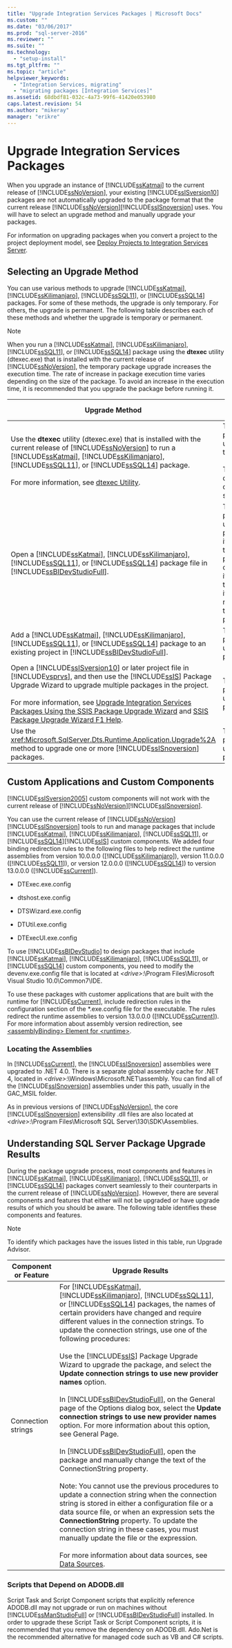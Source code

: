 ```yaml
---
title: "Upgrade Integration Services Packages | Microsoft Docs"
ms.custom: ""
ms.date: "03/06/2017"
ms.prod: "sql-server-2016"
ms.reviewer: ""
ms.suite: ""
ms.technology: 
  - "setup-install"
ms.tgt_pltfrm: ""
ms.topic: "article"
helpviewer_keywords: 
  - "Integration Services, migrating"
  - "migrating packages [Integration Services]"
ms.assetid: 68dbdf81-032c-4a73-99f6-41420e053980
caps.latest.revision: 54
ms.author: "mikeray"
manager: "erikre"
---
```

# Upgrade Integration Services Packages
  When you upgrade an instance of [!INCLUDE[ssKatmai](../../../a9notintoc/includes/sskatmai-md.md)] to the current release of [!INCLUDE[ssNoVersion](../../../a9notintoc/includes/ssnoversion-md.md)], your existing [!INCLUDE[ssISversion10](../../../a9retired/includes/ssisversion10-md.md)] packages are not automatically upgraded to the package format that the current release [!INCLUDE[ssNoVersion](../../../a9notintoc/includes/ssnoversion-md.md)][!INCLUDE[ssISnoversion](../../../a9notintoc/includes/ssisnoversion-md.md)] uses. You will have to select an upgrade method and manually upgrade your packages.  
  
 For information on upgrading packages when you convert a project to the project deployment model, see [Deploy Projects to Integration Services Server](../../../integration-services/packages/deploy-projects-to-integration-services-server.md).  
  
## Selecting an Upgrade Method  
 You can use various methods to upgrade [!INCLUDE[ssKatmai](../../../a9notintoc/includes/sskatmai-md.md)], [!INCLUDE[ssKilimanjaro](../../../a9notintoc/includes/sskilimanjaro-md.md)], [!INCLUDE[ssSQL11](../../../a9notintoc/includes/sssql11-md.md)], or [!INCLUDE[ssSQL14](../../../a9notintoc/includes/sssql14-md.md)] packages. For some of these methods, the upgrade is only temporary. For others, the upgrade is permanent. The following table describes each of these methods and whether the upgrade is temporary or permanent.  
  
> [!NOTE]  
>  When you run a [!INCLUDE[ssKatmai](../../../a9notintoc/includes/sskatmai-md.md)], [!INCLUDE[ssKilimanjaro](../../../a9notintoc/includes/sskilimanjaro-md.md)], [!INCLUDE[ssSQL11](../../../a9notintoc/includes/sssql11-md.md)], or [!INCLUDE[ssSQL14](../../../a9notintoc/includes/sssql14-md.md)] package using the **dtexec** utility (dtexec.exe) that is installed with the current release of [!INCLUDE[ssNoVersion](../../../a9notintoc/includes/ssnoversion-md.md)], the temporary package upgrade increases the execution time. The rate of increase in package execution time varies depending on the size of the package. To avoid an increase in the execution time, it is recommended that you upgrade the package before running it.  
  
|Upgrade Method|Type of Upgrade|  
|--------------------|---------------------|  
|Use the **dtexec** utility (dtexec.exe) that is installed with the current release of [!INCLUDE[ssNoVersion](../../../a9notintoc/includes/ssnoversion-md.md)] to run a [!INCLUDE[ssKatmai](../../../a9notintoc/includes/sskatmai-md.md)], [!INCLUDE[ssKilimanjaro](../../../a9notintoc/includes/sskilimanjaro-md.md)], [!INCLUDE[ssSQL11](../../../a9notintoc/includes/sssql11-md.md)], or [!INCLUDE[ssSQL14](../../../a9notintoc/includes/sssql14-md.md)] package.<br /><br /> For more information, see [dtexec Utility](../../../integration-services/packages/dtexec-utility.md).|The package upgrade is temporary.<br /><br /> The changes cannot be saved.|  
|Open a [!INCLUDE[ssKatmai](../../../a9notintoc/includes/sskatmai-md.md)], [!INCLUDE[ssKilimanjaro](../../../a9notintoc/includes/sskilimanjaro-md.md)], [!INCLUDE[ssSQL11](../../../a9notintoc/includes/sssql11-md.md)], or [!INCLUDE[ssSQL14](../../../a9notintoc/includes/sssql14-md.md)] package file in [!INCLUDE[ssBIDevStudioFull](../../../a9notintoc/includes/ssbidevstudiofull-md.md)].|The package upgrade is permanent if you save the package; otherwise, it is temporary if you do not save the package.|  
|Add a [!INCLUDE[ssKatmai](../../../a9notintoc/includes/sskatmai-md.md)], [!INCLUDE[ssKilimanjaro](../../../a9notintoc/includes/sskilimanjaro-md.md)], [!INCLUDE[ssSQL11](../../../a9notintoc/includes/sssql11-md.md)], or [!INCLUDE[ssSQL14](../../../a9notintoc/includes/sssql14-md.md)] package to an existing project in [!INCLUDE[ssBIDevStudioFull](../../../a9notintoc/includes/ssbidevstudiofull-md.md)].|The package upgrade is permanent.|  
|Open a [!INCLUDE[ssISversion10](../../../a9retired/includes/ssisversion10-md.md)] or later project file in [!INCLUDE[vsprvs](../../../a9retired/includes/vsprvs-md.md)], and then use the [!INCLUDE[ssIS](../../../a9retired/includes/ssis-md.md)] Package Upgrade Wizard to upgrade multiple packages in the project.<br /><br /> For more information, see [Upgrade Integration Services Packages Using the SSIS Package Upgrade Wizard](../../../integration-services/install/windows/upgrade-integration-services-packages-using-the-ssis-package-upgrade-wizard.md) and [SSIS Package Upgrade Wizard F1 Help](../../../integration-services/ssis-package-upgrade-wizard-f1-help.md).|The package upgrade is permanent.|  
|Use the <xref:Microsoft.SqlServer.Dts.Runtime.Application.Upgrade%2A> method to upgrade one or more [!INCLUDE[ssISnoversion](../../../a9notintoc/includes/ssisnoversion-md.md)] packages.|The package upgrade is permanent.|  
  
## Custom Applications and Custom Components  
 [!INCLUDE[ssISversion2005](../../../a9retired/includes/ssisversion2005-md.md)] custom components will not work with the current release of [!INCLUDE[ssNoVersion](../../../a9notintoc/includes/ssnoversion-md.md)][!INCLUDE[ssISnoversion](../../../a9notintoc/includes/ssisnoversion-md.md)].  
  
 You can use the current release of [!INCLUDE[ssNoVersion](../../../a9notintoc/includes/ssnoversion-md.md)][!INCLUDE[ssISnoversion](../../../a9notintoc/includes/ssisnoversion-md.md)] tools to run and manage packages that include [!INCLUDE[ssKatmai](../../../a9notintoc/includes/sskatmai-md.md)], [!INCLUDE[ssKilimanjaro](../../../a9notintoc/includes/sskilimanjaro-md.md)], [!INCLUDE[ssSQL11](../../../a9notintoc/includes/sssql11-md.md)], or [!INCLUDE[ssSQL14](../../../a9notintoc/includes/sssql14-md.md)][!INCLUDE[ssIS](../../../a9retired/includes/ssis-md.md)] custom components. We added four binding redirection rules to the following files to help redirect the runtime assemblies from version 10.0.0.0 ([!INCLUDE[ssKilimanjaro](../../../a9notintoc/includes/sskilimanjaro-md.md)]), version 11.0.0.0 ([!INCLUDE[ssSQL11](../../../a9notintoc/includes/sssql11-md.md)]), or version 12.0.0.0 ([!INCLUDE[ssSQL14](../../../a9notintoc/includes/sssql14-md.md)]) to version 13.0.0.0 ([!INCLUDE[ssCurrent](../../../a9notintoc/includes/sscurrent-md.md)]).  
  
-   DTExec.exe.config  
  
-   dtshost.exe.config  
  
-   DTSWizard.exe.config  
  
-   DTUtil.exe.config  
  
-   DTExecUI.exe.config  
  
 To use [!INCLUDE[ssBIDevStudio](../../../a9notintoc/includes/ssbidevstudio-md.md)] to design packages that include [!INCLUDE[ssKatmai](../../../a9notintoc/includes/sskatmai-md.md)], [!INCLUDE[ssKilimanjaro](../../../a9notintoc/includes/sskilimanjaro-md.md)], [!INCLUDE[ssSQL11](../../../a9notintoc/includes/sssql11-md.md)], or [!INCLUDE[ssSQL14](../../../a9notintoc/includes/sssql14-md.md)] custom components, you need to modify the devenv.exe.config file that is located at *\<drive>*:\Program Files\Microsoft Visual Studio 10.0\Common7\IDE.  
  
 To use these packages with customer applications that are built with the runtime for [!INCLUDE[ssCurrent](../../../a9notintoc/includes/sscurrent-md.md)], include redirection rules in the configuration section of the *.exe.config file for the executable. The rules redirect the runtime assemblies to version 13.0.0.0 ([!INCLUDE[ssCurrent](../../../a9notintoc/includes/sscurrent-md.md)]). For more information about assembly version redirection, see [\<assemblyBinding> Element for \<runtime>](http://msdn.microsoft.com/library/twy1dw1e.aspx).  
  
### Locating the Assemblies  
 In [!INCLUDE[ssCurrent](../../../a9notintoc/includes/sscurrent-md.md)], the [!INCLUDE[ssISnoversion](../../../a9notintoc/includes/ssisnoversion-md.md)] assemblies were upgraded to .NET 4.0. There is a separate global assembly cache for .NET 4, located in *\<drive>*:\Windows\Microsoft.NET\assembly. You can find all of the [!INCLUDE[ssISnoversion](../../../a9notintoc/includes/ssisnoversion-md.md)] assemblies under this path, usually in the GAC_MSIL folder.  
  
 As in previous versions of [!INCLUDE[ssNoVersion](../../../a9notintoc/includes/ssnoversion-md.md)], the core [!INCLUDE[ssISnoversion](../../../a9notintoc/includes/ssisnoversion-md.md)] extensibility .dll files are also located at *\<drive>*:\Program Files\Microsoft SQL Server\130\SDK\Assemblies.  
  
## Understanding SQL Server Package Upgrade Results  
 During the package upgrade process, most components and features in [!INCLUDE[ssKatmai](../../../a9notintoc/includes/sskatmai-md.md)], [!INCLUDE[ssKilimanjaro](../../../a9notintoc/includes/sskilimanjaro-md.md)], [!INCLUDE[ssSQL11](../../../a9notintoc/includes/sssql11-md.md)], or [!INCLUDE[ssSQL14](../../../a9notintoc/includes/sssql14-md.md)] packages convert seamlessly to their counterparts in the current release of [!INCLUDE[ssNoVersion](../../../a9notintoc/includes/ssnoversion-md.md)]. However, there are several components and features that either will not be upgraded or have upgrade results of which you should be aware. The following table identifies these components and features.  
  
> [!NOTE]  
>  To identify which packages have the issues listed in this table, run Upgrade Advisor.  
  
|Component or Feature|Upgrade Results|  
|--------------------------|---------------------|  
|Connection strings|For [!INCLUDE[ssKatmai](../../../a9notintoc/includes/sskatmai-md.md)], [!INCLUDE[ssKilimanjaro](../../../a9notintoc/includes/sskilimanjaro-md.md)], [!INCLUDE[ssSQL11](../../../a9notintoc/includes/sssql11-md.md)], or [!INCLUDE[ssSQL14](../../../a9notintoc/includes/sssql14-md.md)] packages, the names of certain providers have changed and require different values in the connection strings. To update the connection strings, use one of the following procedures:<br /><br /> Use the [!INCLUDE[ssIS](../../../a9retired/includes/ssis-md.md)] Package Upgrade Wizard to upgrade the package, and select the **Update connection strings to use new provider names** option.<br /><br /> In [!INCLUDE[ssBIDevStudioFull](../../../a9notintoc/includes/ssbidevstudiofull-md.md)], on the General page of the Options dialog box, select the **Update connection strings to use new provider names** option. For more information about this option, see General Page.<br /><br /> In [!INCLUDE[ssBIDevStudioFull](../../../a9notintoc/includes/ssbidevstudiofull-md.md)], open the package and manually change the text of the ConnectionString property.<br /><br /> Note: You cannot use the previous procedures to update a connection string when the connection string is stored in either a configuration file or a data source file, or when an expression sets the **ConnectionString** property. To update the connection string in these cases, you must manually update the file or the expression.<br /><br /> For more information about data sources, see [Data Sources](../../../integration-services/connection-manager/data-sources.md).|  
  
### Scripts that Depend on ADODB.dll  
 Script Task and Script Component scripts that explicitly reference ADODB.dll may not upgrade or run on machines without [!INCLUDE[ssManStudioFull](../../../a9notintoc/includes/ssmanstudiofull-md.md)] or [!INCLUDE[ssBIDevStudioFull](../../../a9notintoc/includes/ssbidevstudiofull-md.md)] installed. In order to upgrade these Script Task or Script Component scripts, it is recommended that you remove the dependency on ADODB.dll.  Ado.Net is the recommended alternative for managed code such as VB and C# scripts.  
  
  